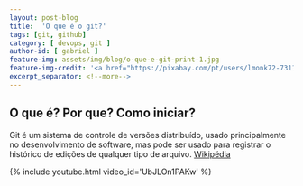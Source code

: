 ```yaml
---
layout: post-blog
title:  'O que é o git?'
tags: [git, github]
category: [ devops, git ]
author-id: [ gabriel ]
feature-img: assets/img/blog/o-que-e-git-print-1.jpg
feature-img-credit: '<a href="https://pixabay.com/pt/users/lmonk72-731125/" target="_blank">Lmonk72</a>'
excerpt_separator: <!--more-->
---
```


## O que é? Por que? Como iniciar?

Git é um sistema de controle de versões distribuído, usado principalmente no desenvolvimento de software, mas pode ser usado para registrar o histórico de edições de qualquer tipo de arquivo. [Wikipédia](https://pt.wikipedia.org/wiki/Git)

{% include youtube.html video_id='UbJLOn1PAKw' %}
